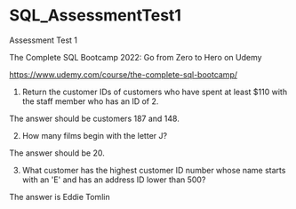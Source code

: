 # SQL_AssessmentTest1
Assessment Test 1

The Complete SQL Bootcamp 2022: Go from Zero to Hero on Udemy

https://www.udemy.com/course/the-complete-sql-bootcamp/

1. Return the customer IDs of customers who have spent at least $110 with the staff member who has an ID of 2.
 
 The answer should be customers 187 and 148.

2. How many films begin with the letter J?

 The answer should be 20.

3. What customer has the highest customer ID number whose name starts with an 'E' and has an address ID lower than 500?

 The answer is Eddie Tomlin
